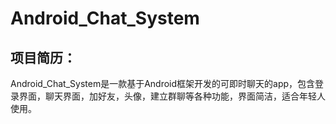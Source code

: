 # Android_Chat_System
## 项目简历：
   Android_Chat_System是一款基于Android框架开发的可即时聊天的app，包含登录界面，聊天界面，加好友，头像，建立群聊等各种功能，界面简洁，适合年轻人使用。
